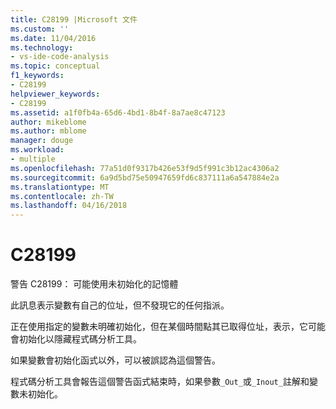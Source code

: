 ```yaml
---
title: C28199 |Microsoft 文件
ms.custom: ''
ms.date: 11/04/2016
ms.technology:
- vs-ide-code-analysis
ms.topic: conceptual
f1_keywords:
- C28199
helpviewer_keywords:
- C28199
ms.assetid: a1f0fb4a-65d6-4bd1-8b4f-8a7ae8c47123
author: mikeblome
ms.author: mblome
manager: douge
ms.workload:
- multiple
ms.openlocfilehash: 77a51d0f9317b426e53f9d5f991c3b12ac4306a2
ms.sourcegitcommit: 6a9d5bd75e50947659fd6c837111a6a547884e2a
ms.translationtype: MT
ms.contentlocale: zh-TW
ms.lasthandoff: 04/16/2018
---
```

# <a name="c28199"></a>C28199
警告 C28199： 可能使用未初始化的記憶體  
  
 此訊息表示變數有自己的位址，但不發現它的任何指派。  
  
 正在使用指定的變數未明確初始化，但在某個時間點其已取得位址，表示，它可能會初始化以隱藏程式碼分析工具。  
  
 如果變數會初始化函式以外，可以被誤認為這個警告。  
  
 程式碼分析工具會報告這個警告函式結束時，如果參數`_Out_`或`_Inout_`註解和變數未初始化。